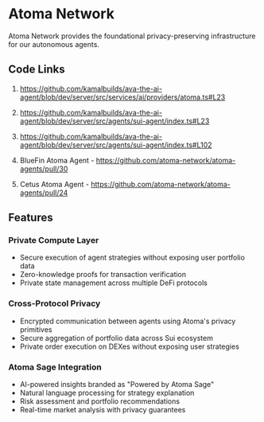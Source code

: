 # Atoma Network

Atoma Network provides the foundational privacy-preserving infrastructure for our autonomous agents. 

## Code Links

1. https://github.com/kamalbuilds/ava-the-ai-agent/blob/dev/server/src/services/ai/providers/atoma.ts#L23

2. https://github.com/kamalbuilds/ava-the-ai-agent/blob/dev/server/src/agents/sui-agent/index.ts#L23

3. https://github.com/kamalbuilds/ava-the-ai-agent/blob/dev/server/src/agents/sui-agent/index.ts#L102

4. BlueFin Atoma Agent - https://github.com/atoma-network/atoma-agents/pull/30

5. Cetus Atoma Agent - https://github.com/atoma-network/atoma-agents/pull/24

## Features

### Private Compute Layer
- Secure execution of agent strategies without exposing user portfolio data
- Zero-knowledge proofs for transaction verification
- Private state management across multiple DeFi protocols

### Cross-Protocol Privacy
- Encrypted communication between agents using Atoma's privacy primitives
- Secure aggregation of portfolio data across Sui ecosystem
- Private order execution on DEXes without exposing user strategies

### Atoma Sage Integration
- AI-powered insights branded as "Powered by Atoma Sage"
- Natural language processing for strategy explanation
- Risk assessment and portfolio recommendations
- Real-time market analysis with privacy guarantees

